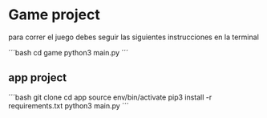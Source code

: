 # Game project

para correr el juego debes seguir las siguientes instrucciones en la terminal

´´´bash
cd game
python3 main.py
´´´

## app project

´´´bash
git clone
cd app
source env/bin/activate
pip3 install -r requirements.txt
python3 main.py
´´´
